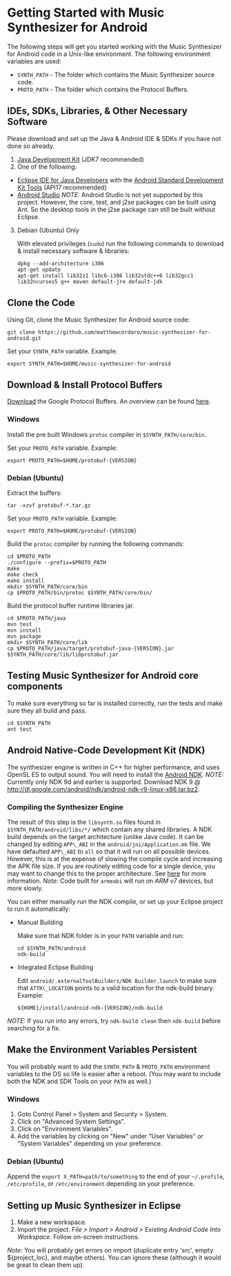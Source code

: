 # Getting Started with Music Synthesizer for Android #

The following steps will get you started working with the Music Synthesizer for Android code in a Unix-like environment. The following environment variables are used:
  * `SYNTH_PATH` - The folder which contains the Music Synthesizer source code.
  * `PROTO_PATH` - The folder which contains the Protocol Buffers.

## IDEs, SDKs, Libraries, & Other Necessary Software ##
Please download and set up the Java & Android IDE & SDKs if you have not done so already.

1.  [Java Development Kit](http://www.oracle.com/technetwork/java/javase/downloads/index.html) (JDK7 recommended)
2.  One of the following:
   - [Eclipse IDE for Java Developers](https://eclipse.org/downloads/packages/) with the [Android Standard Development Kit Tools](https://developer.android.com/sdk/index.html#Other)  (API17 recommended)
   - [Android Studio](https://developer.android.com/sdk/installing/index.html?pkg=studio)  _NOTE:_ Android Studio is not yet supported by this project. However, the core, test, and j2se packages can be built using Ant. So the desktop tools in the j2se package can still be built without Eclipse.

3.  Debian (Ubuntu) Only

    With elevated privileges (`sudo`) run the following commands to download & install necessary software & libraries:

        dpkg --add-architecture i386
        apt-get update
        apt-get install lib32z1 libc6-i386 lib32stdc++6 lib32gcc1 lib32ncurses5 g++ maven default-jre default-jdk

## Clone the Code ##
Using Git, clone the Music Synthesizer for Android source code:

    git clone https://github.com/matthewcordaro/music-synthesizer-for-android.git
    
Set your `SYNTH_PATH` variable.  Example:

    export SYNTH_PATH=$HOME/music-synthesizer-for-android

## Download & Install Protocol Buffers ##
[Download](https://developers.google.com/protocol-buffers/docs/downloads) the Google Protocol Buffers. An overview can be found [here](https://developers.google.com/protocol-buffers/docs/overview).

### Windows ###
Install the pre built Windows `protoc` compiler in `$SYNTH_PATH/core/bin`.

Set your `PROTO_PATH` variable. Example:

    export PROTO_PATH=$HOME/protobuf-{VERSION}

### Debian (Ubuntu) ###
Extract the buffers:

    tar -xzvf protobuf-*.tar.gz

Set your `PROTO_PATH` variable. Example:

    export PROTO_PATH=$HOME/protobuf-{VERSION}

Build the `protoc` compiler by running the following commands:
```
cd $PROTO_PATH
./configure --prefix=$PROTO_PATH
make
make check
make install
mkdir $SYNTH_PATH/core/bin
cp $PROTO_PATH/bin/protoc $SYNTH_PATH/core/bin/
```

Build the protocol buffer runtime libraries jar.
```
cd $PROTO_PATH/java
mvn test
mvn install
mvn package
mkdir $SYNTH_PATH/core/lib
cp $PROTO_PATH/java/target/protobuf-java-{VERSION}.jar $SYNTH_PATH/core/lib/libprotobuf.jar
```

## Testing Music Synthesizer for Android core components ##
To make sure everything so far is installed correctly, run the tests and make sure they all build and pass.
```
cd $SYNTH_PATH
ant test
```

## Android Native-Code Development Kit (NDK) ##
The synthesizer engine is written in C++ for higher performance, and uses OpenSL ES to output sound. You will need to install the [Android NDK](https://developer.android.com/ndk). _NOTE:_ Currently only NDK 9d and earlier is supported. Download NDK 9 @ http://dl.google.com/android/ndk/android-ndk-r9-linux-x86.tar.bz2.

### Compiling the Synthesizer Engine ###
The result of this step is the `libsynth.so` files found in `$SYNTH_PATH/android/libs/*/` which contain any shared libraries.  A NDK build depends on the target architecture (unlike Java code). It can be changed by editing `APP\_ABI` in the `android/jni/Application.mk` file. We have defaulted `APP\_ABI` to `all` so that it will run on all possible devices. However, this is at the expense of slowing the compile cycle and increasing the APK file size. If you are routinely editing code for a single device, you may want to change this to the proper architecture. See [here](https://developer.android.com/ndk/guides/arch.html) for more information. _Note:_ Code built for `armeabi` will run on _ARM v7_ devices, but more slowly.  

You can either manually run the NDK compile, or set up your Eclipse project to run it automatically:
  - Manual Building 

    Make sure that NDK folder is in your `PATH` variable and run:

        cd $SYNTH_PATH/android
        ndk-build

  - Integrated Eclipse Building 

    Edit `android/.externalToolBuilders/NDK Builder.launch` to make sure that `ATTR\_LOCATION` points to a valid location for the ndk-build binary. Example:
    
        ${HOME}/install/android-ndk-{VERSION}/ndk-build

_NOTE:_ If you run into any errors, try `ndk-build clean` then `ndk-build` before searching for a fix.

## Make the Environment Variables Persistent ##
You will probably want to add the `SYNTH_PATH` & `PROTO_PATH` environment variables to the OS so life is easier after a reboot. (You may want to include both the NDK and SDK Tools on your `PATH` as well.)

### Windows ###
1.  Goto Control Panel > System and Security > System.
2.  Click on "Advanced System Settings".
3.  Click on "Environment Variables".
4.  Add the variables by clicking on "New" under "User Variables" or "System Variables" depending on your preference.

### Debian (Ubuntu) ###
Append the `export X_PATH=path/to/something` to the end of your `~/.profile`, `/etc/profile`, or `/etc/environment` depending on your preference.

## Setting up Music Synthesizer in Eclipse ##
1. Make a new workspace.
2. Import the project. _File > Import > Android > Existing Android Code Into Workspace_. Follow on-screen instructions.

_Note:_ You will probably get errors on import (duplicate entry 'src', empty ${project\_loc}, and maybe others). You can ignore these (although it would be great to clean them up).
